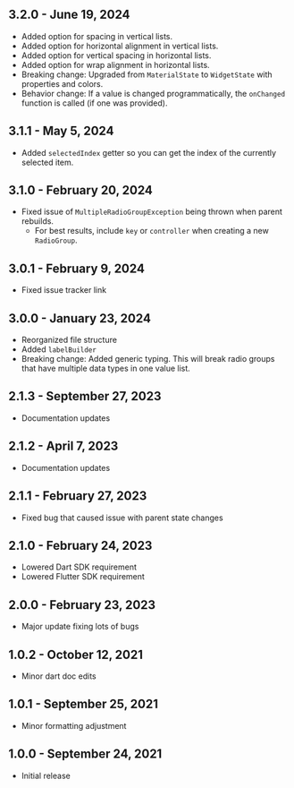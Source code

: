 ## 3.2.0 - June 19, 2024

- Added option for spacing in vertical lists.
- Added option for horizontal alignment in vertical lists.
- Added option for vertical spacing in horizontal lists.
- Added option for wrap alignment in horizontal lists.
- Breaking change: Upgraded from `MaterialState` to `WidgetState` with properties and colors.
- Behavior change: If a value is changed programmatically, the `onChanged` function is called (if one was provided).

## 3.1.1 - May 5, 2024

- Added `selectedIndex` getter so you can get the index of the currently selected item.

## 3.1.0 - February 20, 2024

- Fixed issue of `MultipleRadioGroupException` being thrown when parent rebuilds.
  - For best results, include `key` or `controller` when creating a new `RadioGroup`.

## 3.0.1 - February 9, 2024

- Fixed issue tracker link

## 3.0.0 - January 23, 2024

- Reorganized file structure
- Added `labelBuilder`
- Breaking change: Added generic typing. This will break radio groups that have multiple data types in one value list.

## 2.1.3 - September 27, 2023

- Documentation updates

## 2.1.2 - April 7, 2023

- Documentation updates

## 2.1.1 - February 27, 2023

- Fixed bug that caused issue with parent state changes

## 2.1.0 - February 24, 2023

- Lowered Dart SDK requirement
- Lowered Flutter SDK requirement

## 2.0.0 - February 23, 2023

- Major update fixing lots of bugs

## 1.0.2 - October 12, 2021

- Minor dart doc edits

## 1.0.1 - September 25, 2021

- Minor formatting adjustment

## 1.0.0 - September 24, 2021

- Initial release
